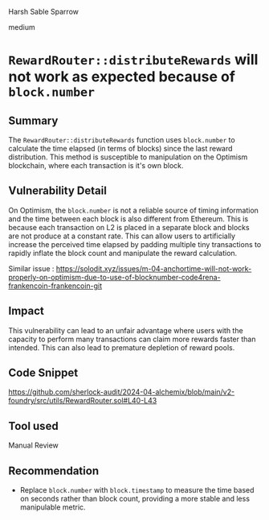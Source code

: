 Harsh Sable Sparrow

medium

# `RewardRouter::distributeRewards` will not work as expected because of `block.number`

## Summary

The `RewardRouter::distributeRewards` function uses `block.number` to calculate the time elapsed (in terms of blocks) since the last reward distribution. This method is susceptible to manipulation on the Optimism blockchain, where each transaction is it's own block.


## Vulnerability Detail
On Optimism, the `block.number` is not a reliable source of timing information and the time between each block is also different from Ethereum. This is because each transaction on L2 is placed in a separate block and blocks are not produce at a constant rate.
This can allow users to artificially increase the perceived time elapsed by padding multiple tiny transactions to rapidly inflate the block count and manipulate the reward calculation.

Similar issue : https://solodit.xyz/issues/m-04-anchortime-will-not-work-properly-on-optimism-due-to-use-of-blocknumber-code4rena-frankencoin-frankencoin-git


## Impact
This vulnerability can lead to an unfair advantage where users with the capacity to perform many transactions can claim more rewards faster than intended.
This can also lead to premature depletion of reward pools.

## Code Snippet

https://github.com/sherlock-audit/2024-04-alchemix/blob/main/v2-foundry/src/utils/RewardRouter.sol#L40-L43

## Tool used

Manual Review

## Recommendation

- Replace `block.number` with `block.timestamp` to measure the time based on seconds rather than block count, providing a more stable and less manipulable metric.
